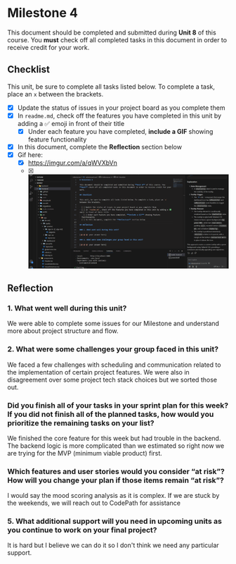 # Milestone 4

This document should be completed and submitted during **Unit 8** of this course. You **must** check off all completed tasks in this document in order to receive credit for your work.

## Checklist

This unit, be sure to complete all tasks listed below. To complete a task, place an `x` between the brackets.

- [X] Update the status of issues in your project board as you complete them
- [X] In `readme.md`, check off the features you have completed in this unit by adding a ✅ emoji in front of their title
  - [X] Under each feature you have completed, **include a GIF** showing feature functionality
- [X] In this document, complete the **Reflection** section below
- [X] Gif here:
  - [x] https://imgur.com/a/qWVXbVn
  - [x] <img src='./milestones/web103capstonemilestone4.gif' title='Video Walkthrough' width='' alt='Gif' />

## Reflection

### 1. What went well during this unit?

We were able to complete some issues for our Milestone and understand more about project structure and flow.

### 2. What were some challenges your group faced in this unit?

We faced a few challenges with scheduling and communication related to the implementation of certain project features. We were also in disagreement over some project tech stack choices but we sorted those out. 

### Did you finish all of your tasks in your sprint plan for this week? If you did not finish all of the planned tasks, how would you prioritize the remaining tasks on your list?

We finished the core feature for this week but had trouble in the backend. The backend logic is more complicated than we estimated so right now we are trying for the MVP (minimum viable product) first.

### Which features and user stories would you consider “at risk”? How will you change your plan if those items remain “at risk”?

I would say the mood scoring analysis as it is complex. If we are stuck by the weekends, we will reach out to CodePath for assistance

### 5. What additional support will you need in upcoming units as you continue to work on your final project?

It is hard but I believe we can do it so I don't think we need any particular support.
